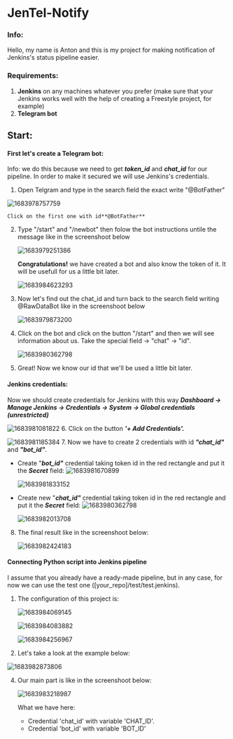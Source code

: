 # JenTel-Notify

### Info:

Hello, my name is Anton and this is my project for making notification of Jenkins's status pipeline easier.

### Requirements:

1. **Jenkins** on any machines whatever you prefer
   (make sure that your Jenkins works well with the help of creating a Freestyle project, for example)
2. **Telegram bot**

## Start:

#### First let's create a Telegram bot:

Info: we do this because we need to get ***token_id*** and ***chat_id*** for our pipeline. In order to make it secured we will use Jenkins's credentials.

1. Open Telgram and type in the search field the exact write "@BotFather"

![1683978757759](image/README/1683978757759.png)

    Click on the first one with id**@BotFather**

2. Type "/start" and "/newbot" then folow the bot instructions untile the message like in the screenshoot below

   ![1683979251386](image/README/1683979251386.png)

   **Congratulations!** we have created a bot and also know the token of it. It will be usefull for us a little bit later.

   ![1683984623293](image/README/1683984623293.png)
3. Now let's find out the chat_id and turn back to the search field writing @RawDataBot like in the screenshoot below

   ![1683979873200](image/README/1683979873200.png)
4. Click on the bot and click on the button "/start" and then we will see information about us. Take the special field -> "chat" -> "id".

   ![1683980362798](image/README/1683980362798.png)
5. Great! Now we know our id that we'll be used a little bit later.

#### Jenkins credentials:

   Now we should create credentials for Jenkins with this way
   ***Dashboard -> Manage Jenkins -> Credentials -> System -> Global credentials (unrestricted)***

   ![1683981081822](image/README/1683981081822.png)
6. Click on the button ***'+ Add Credentials'.***

   ![1683981185384](image/README/1683981185384.png)
7. Now we have to create 2 credentials with id ***"chat_id"*** and ***"bot_id"***.

* Create "***bot_id"*** credential taking token id in the red rectangle and put it the ***Secret*** field:
  ![1683981670899](image/README/1683981670899.png)

  ![1683981833152](image/README/1683981833152.png)
* Create new "***chat_id"*** credential taking token id in the red rectangle and put it the ***Secret*** field:
  ![1683980362798](image/README/1683980362798.png)

  ![1683982013708](image/README/1683982013708.png)

8. The final result like in the screenshoot below:

   ![1683982424183](image/README/1683982424183.png)

#### Connecting Python script into Jenkins pipeline

I assume that you already have a ready-made pipeline, but in any case, for now we can use the test one ([your_repo]/test/test.jenkins).

1. The configuration of this project is:

   ![1683984069145](image/README/1683984069145.png)

   ![1683984083882](image/README/1683984083882.png)

   ![1683984256967](image/README/1683984256967.png)
2. Let's take a look at the example below:

![1683982873806](image/README/1683982873806.png)

4. Our main part is like in the screenshoot below:

   ![1683983218987](image/README/1683983218987.png)

   What we have here:

   * Credential 'chat_id' with variable 'CHAT_ID'.
   * Credential 'bot_id' with variable 'BOT_ID'
